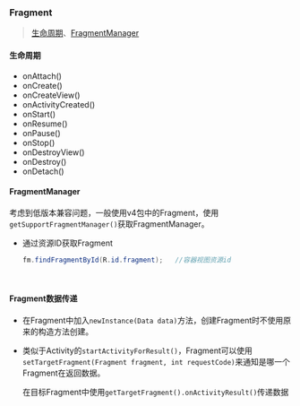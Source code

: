 ### Fragment

> [生命周期](#生命周期)、[FragmentManager](#fragmentmanager)

#### 生命周期

- onAttach()
- onCreate()
- onCreateView()
- onActivityCreated()
- onStart()
- onResume()
- onPause()
- onStop()
- onDestroyView()
- onDestroy()
- onDetach()

#### FragmentManager

考虑到低版本兼容问题，一般使用v4包中的Fragment，使用`getSupportFragmentManager()`获取FragmentManager。

- 通过资源ID获取Fragment

  ```java
  fm.findFragmentById(R.id.fragment);	//容器视图资源id
  ```

  ​


#### Fragment数据传递

- 在Fragment中加入`newInstance(Data data)`方法，创建Fragment时不使用原来的构造方法创建。

- 类似于Activity的`startActivityForResult()`，Fragment可以使用`setTargetFragment(Fragment fragment, int requestCode)`来通知是哪一个Fragment在返回数据。

  在目标Fragment中使用`getTargetFragment().onActivityResult()`传递数据